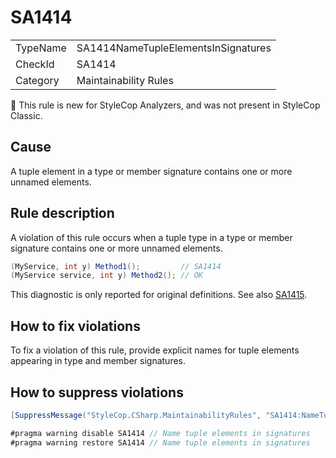 # SA1414

<table>
<tr>
  <td>TypeName</td>
  <td>SA1414NameTupleElementsInSignatures</td>
</tr>
<tr>
  <td>CheckId</td>
  <td>SA1414</td>
</tr>
<tr>
  <td>Category</td>
  <td>Maintainability Rules</td>
</tr>
</table>

:memo: This rule is new for StyleCop Analyzers, and was not present in StyleCop Classic.

## Cause

A tuple element in a type or member signature contains one or more unnamed elements.

## Rule description

A violation of this rule occurs when a tuple type in a type or member signature contains one or more unnamed elements.

```csharp
(MyService, int y) Method1();         // SA1414
(MyService service, int y) Method2(); // OK
```

This diagnostic is only reported for original definitions. See also [SA1415](SA1415.md).

## How to fix violations

To fix a violation of this rule, provide explicit names for tuple elements appearing in type and member signatures.

## How to suppress violations

```csharp
[SuppressMessage("StyleCop.CSharp.MaintainabilityRules", "SA1414:NameTupleElementsInSignatures", Justification = "Reviewed.")]
```

```csharp
#pragma warning disable SA1414 // Name tuple elements in signatures
#pragma warning restore SA1414 // Name tuple elements in signatures
```
